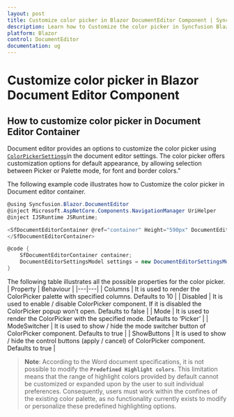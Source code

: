 ```yaml
---
layout: post
title: Customize color picker in Blazor DocumentEditor Component | Syncfusion
description: Learn how to Customize the color picker in Syncfusion Blazor DocumentEditor component and much more.
platform: Blazor
control: DocumentEditor
documentation: ug
---
```


# Customize color picker in Blazor Document Editor Component

## How to customize color picker in Document Editor Container

Document editor provides an options to customize the color picker using [`ColorPickerSettings`](https://help.syncfusion.com/cr/blazor/Syncfusion.Blazor.DocumentEditor.DocumentEditorSettingsModel.html#Syncfusion_Blazor_DocumentEditor_DocumentEditorSettingsModel_ColorPickerSettings)in the document editor settings. The color picker offers customization options for default appearance, by allowing selection between Picker or Palette mode, for font and border colors." 

The following example code illustrates how to Customize the color picker in Document editor container. 

```csharp
@using Syncfusion.Blazor.DocumentEditor
@inject Microsoft.AspNetCore.Components.NavigationManager UriHelper
@inject IJSRuntime JSRuntime;

<SfDocumentEditorContainer @ref="container" Height="590px" DocumentEditorSettings="@settings">
</SfDocumentEditorContainer> 

@code {
    SfDocumentEditorContainer container; 
    DocumentEditorSettingsModel settings = new DocumentEditorSettingsModel() { ColorPickerSettings = { Mode = ColorPickerMode.Palette , ShowButtons = true , ModeSwitcher = true}};
}
```

The following table illustrates all the possible properties for the color picker. 
| Property | Behaviour | 
|---|---| 
| Columns | It is used to render the ColorPicker palette with specified columns. Defaults to 10 | 
| Disabled | It is used to enable / disable ColorPicker component. If it is disabled the ColorPicker popup won’t open. Defaults to false | 
| Mode | It is used to render the ColorPicker with the specified mode. Defaults to ‘Picker’ | 
| ModeSwitcher | It is used to show / hide the mode switcher button of ColorPicker component. Defaults to true | 
| ShowButtons | It is used to show / hide the control buttons (apply / cancel) of ColorPicker component. Defaults to true |

>**Note**: According to the Word document specifications, it is not possible to modify the **`Predefined Highlight colors`**. This limitation means that the range of highlight colors provided by default cannot be customized or expanded upon by the user to suit individual preferences. Consequently, users must work within the confines of the existing color palette, as no functionality currently exists to modify or personalize these predefined highlighting options.
